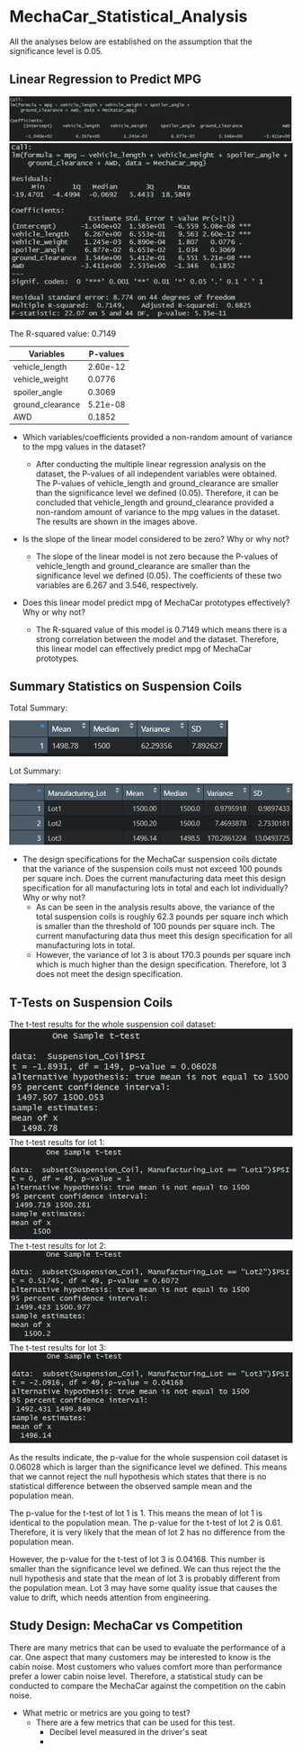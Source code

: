 # MechaCar_Statistical_Analysis

All the analyses below are established on the assumption that the significance level is 0.05. 


## Linear Regression to Predict MPG

![Deliverable_1_lm](Images/Deliverable_1_lm.png)
![Deliverable_1_lm_summary](Images/Deliverable_1_lm_summary.png)

The R-squared value: 0.7149

Variables|P-values
---------|--------------
vehicle_length|2.60e-12
vehicle_weight|0.0776 
spoiler_angle|0.3069    
ground_clearance|5.21e-08
AWD|0.1852

 - Which variables/coefficients provided a non-random amount of variance to the mpg values in the dataset?
   - After conducting the multiple linear regression analysis on the dataset, the P-values of all independent variables were obtained. The P-values of vehicle_length and ground_clearance are smaller than the significance level we defined (0.05). Therefore, it can be concluded that vehicle_length and ground_clearance provided a non-random amount of variance to the mpg values in the dataset. The results are shown in the images above. 

- Is the slope of the linear model considered to be zero? Why or why not?
  - The slope of the linear model is not zero because the P-values of vehicle_length and ground_clearance are smaller than the significance level we defined (0.05). The coefficients of these two variables are 6.267 and 3.546, respectively.

- Does this linear model predict mpg of MechaCar prototypes effectively? Why or why not?
  -  The R-squared value of this model is 0.7149 which means there is a strong correlation between the model and the dataset. Therefore, this linear model can effectively predict mpg of MechaCar prototypes.

## Summary Statistics on Suspension Coils

Total Summary:

![Deliverable_2_total](Images/Deliverable_2_total.png)

Lot Summary:

![Deliverable_2_grouped](Images/Deliverable_2_grouped.png)

- The design specifications for the MechaCar suspension coils dictate that the variance of the suspension coils must not exceed 100 pounds per square inch. Does the current manufacturing data meet this design specification for all manufacturing lots in total and each lot individually? Why or why not?
  - As can be seen in the analysis results above, the variance of the total suspension coils is roughly 62.3 pounds per square inch which is smaller than the threshold of 100 pounds per square inch. The current manufacturing data thus meet this design specification for all manufacturing lots in total.
  - However, the variance of lot 3 is about 170.3 pounds per square inch which is much higher than the design specification. Therefore, lot 3 does not meet the design specification.

## T-Tests on Suspension Coils

The t-test results for the whole suspension coil dataset:
![Deliverable_3_total](Images/Deliverable_3_total.png)
The t-test results for lot 1:
![Deliverable_3_lot1](Images/Deliverable_3_lot1.png)
The t-test results for lot 2:
![Deliverable_3_lot2](Images/Deliverable_3_lot2.png)
The t-test results for lot 3:
![Deliverable_3_lot3](Images/Deliverable_3_lot3.png)

As the results indicate, the p-value for the whole suspension coil dataset is 0.06028 which is larger than the significance level we defined. This means that we cannot reject the null hypothesis which states that there is no statistical difference between the observed sample mean and the population mean. 

The p-value for the t-test of lot 1 is 1. This means the mean of lot 1 is identical to the population mean. The p-value for the t-test of lot 2 is 0.61. Therefore, it is very likely that the mean of lot 2 has no difference from the population mean.

However, the p-value for the t-test of lot 3 is 0.04168. This number is smaller than the significance level we defined. We can thus reject the the null hypothesis and state that the mean of lot 3 is probably different from the population mean. Lot 3 may have some quality issue that causes the value to drift, which needs attention from engineering.


## Study Design: MechaCar vs Competition

There are many metrics that can be used to evaluate the performance of a car. One aspect that many customers may be interested to know is the cabin noise. Most customers who values comfort more than performance prefer a lower cabin noise level. Therefore, a statistical study can be conducted to compare the MechaCar against the competition on the cabin noise.

- What metric or metrics are you going to test?
  - There are a few metrics that can be used for this test. 
    - Decibel level measured in the driver's seat
    - 



